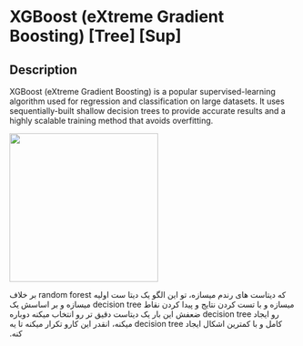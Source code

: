 # XGBoost (eXtreme Gradient Boosting) [Tree] [Sup]

## Description

XGBoost (eXtreme Gradient Boosting) is a popular supervised-learning algorithm used for regression and classification on large datasets. It uses sequentially-built shallow decision trees to provide accurate results and a highly scalable training method that avoids overfitting.

<img src="image1.png" style="width:2.72282in" />

<span dir="rtl">بر خلاف</span> <span dir="ltr">random forest</span> <span dir="rtl">که دیتاست های رندم میسازه، تو این الگو یک دیتا ست اولیه میسازه و بر اساسش یک</span> <span dir="ltr">decision tree</span> <span dir="rtl">میسازه و با تست کردن نتایج و پیدا کردن نقاط ضعفش این بار یک دیتاست دقیق تر رو انتخاب میکنه دوباره</span> <span dir="ltr">decision tree</span> <span dir="rtl">رو ایجاد میکنه، انقدر این کارو تکرار میکنه تا یه</span> <span dir="ltr">decision tree</span> <span dir="rtl">کامل و با کمترین اشکال ایجاد کنه.</span>
